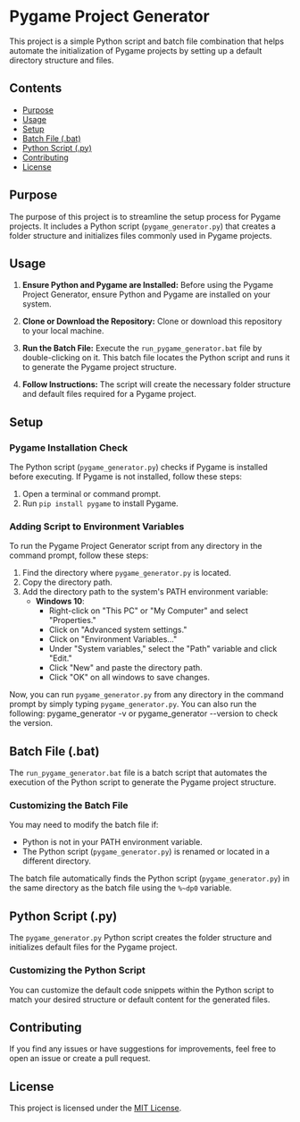 # Pygame Project Generator

This project is a simple Python script and batch file combination that helps automate the initialization of Pygame projects by setting up a default directory structure and files.

## Contents

- [Purpose](#purpose)
- [Usage](#usage)
- [Setup](#setup)
- [Batch File (.bat)](#batch-file-bat)
- [Python Script (.py)](#python-script-py)
- [Contributing](#contributing)
- [License](#license)

## Purpose

The purpose of this project is to streamline the setup process for Pygame projects. It includes a Python script (`pygame_generator.py`) that creates a folder structure and initializes files commonly used in Pygame projects.

## Usage

1. **Ensure Python and Pygame are Installed:** Before using the Pygame Project Generator, ensure Python and Pygame are installed on your system.

2. **Clone or Download the Repository:** Clone or download this repository to your local machine.

3. **Run the Batch File:** Execute the `run_pygame_generator.bat` file by double-clicking on it. This batch file locates the Python script and runs it to generate the Pygame project structure.

4. **Follow Instructions:** The script will create the necessary folder structure and default files required for a Pygame project.

## Setup

### Pygame Installation Check

The Python script (`pygame_generator.py`) checks if Pygame is installed before executing. If Pygame is not installed, follow these steps:

1. Open a terminal or command prompt.
2. Run `pip install pygame` to install Pygame.

### Adding Script to Environment Variables

To run the Pygame Project Generator script from any directory in the command prompt, follow these steps:

1. Find the directory where `pygame_generator.py` is located.
2. Copy the directory path.
3. Add the directory path to the system's PATH environment variable:
   - **Windows 10**: 
     - Right-click on "This PC" or "My Computer" and select "Properties."
     - Click on "Advanced system settings."
     - Click on "Environment Variables..."
     - Under "System variables," select the "Path" variable and click "Edit."
     - Click "New" and paste the directory path.
     - Click "OK" on all windows to save changes.

Now, you can run `pygame_generator.py` from any directory in the command prompt by simply typing `pygame_generator.py`.
You can also run the following: pygame_generator -v or pygame_generator --version to check the version.

## Batch File (.bat)

The `run_pygame_generator.bat` file is a batch script that automates the execution of the Python script to generate the Pygame project structure.

### Customizing the Batch File

You may need to modify the batch file if:
- Python is not in your PATH environment variable.
- The Python script (`pygame_generator.py`) is renamed or located in a different directory.

The batch file automatically finds the Python script (`pygame_generator.py`) in the same directory as the batch file using the `%~dp0` variable.

## Python Script (.py)

The `pygame_generator.py` Python script creates the folder structure and initializes default files for the Pygame project.

### Customizing the Python Script

You can customize the default code snippets within the Python script to match your desired structure or default content for the generated files.

## Contributing

If you find any issues or have suggestions for improvements, feel free to open an issue or create a pull request.

## License

This project is licensed under the [MIT License](LICENSE).
